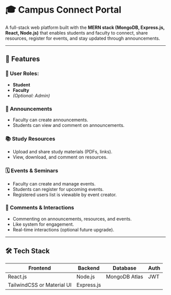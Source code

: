 # 🎓 Campus Connect Portal

A full-stack web platform built with the **MERN stack (MongoDB, Express.js, React, Node.js)** that enables students and faculty to connect, share resources, register for events, and stay updated through announcements.

---

## 🚀 Features

### 👥 User Roles:
- **Student**
- **Faculty**
- *(Optional: Admin)*

### 📢 Announcements
- Faculty can create announcements.
- Students can view and comment on announcements.

### 📚 Study Resources
- Upload and share study materials (PDFs, links).
- View, download, and comment on resources.

### 🗓️ Events & Seminars
- Faculty can create and manage events.
- Students can register for upcoming events.
- Registered users list is viewable by event creator.

### 💬 Comments & Interactions
- Commenting on announcements, resources, and events.
- Like system for engagement.
- Real-time interactions (optional future upgrade).

---

## 🛠️ Tech Stack

| Frontend  | Backend   | Database | Auth   |
|-----------|-----------|----------|--------|
| React.js  | Node.js   | MongoDB Atlas | JWT   |
| TailwindCSS or Material UI | Express.js |
